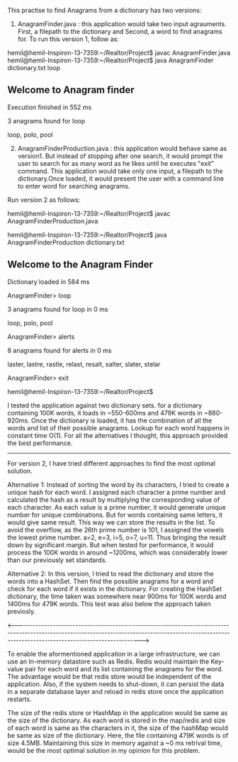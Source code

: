 This practise to find Anagrams from a dictionary has two versions:

1) AnagramFinder.java : this application would take two input agrauments. First, a filepath to the dictionary and Second, a word to find anagrams for.
To run this version 1, follow as:

hemil@hemil-Inspiron-13-7359:~/Realtor/Project$ javac AnagramFinder.java
hemil@hemil-Inspiron-13-7359:~/Realtor/Project$ java AnagramFinder dictionary.txt loop

Welcome to Anagram finder
-----------------------------
Execution finished in 552 ms

3 anagrams found for loop

loop, polo, pool


2) AnagramFinderProduction.java : this application would behave same as version1. But instead of stopping after one search, it would prompt the user to search for as many word as he likes until he 
executes "exit" command. This application would take only one input, a filepath to the dictionary.Once loaded, it would present the user with a command line to enter word for searching anagrams.

Run version 2 as follows:

hemil@hemil-Inspiron-13-7359:~/Realtor/Project$ javac AnagramFinderProduction.java 

hemil@hemil-Inspiron-13-7359:~/Realtor/Project$ java AnagramFinderProduction dictionary.txt 

Welcome to the Anagram Finder
-----------------------------
Dictionary loaded in 584 ms

AnagramFinder> loop

3 anagrams found for loop in 0 ms

loop, polo, pool

AnagramFinder> alerts

8 anagrams found for alerts in 0 ms

laster, lastre, rastle, relast, resalt, salter, slater, stelar

AnagramFinder> exit

hemil@hemil-Inspiron-13-7359:~/Realtor/Project$ 

I tested the application against two dictionary sets. 
for a dictionary containing 100K words, it loads in ~550-600ms and 479K words in ~880-920ms.
Once the dictionary is loaded, it has the combination of all the words and list of their possible anagrams. Lookup for each word happens in constant time O(1). 
For all the alternatives I thought, this approach provided the best performance.

---------------------------------------------------------------------------------------------------------------------------------------------------------------------------------------------------------
For version 2, I have tried different approaches to find the most optimal solution. 

Alternative 1: Instead of sorting the word by its characters, I tried to create a unique hash for each word. I assigned each character a prime number and calculated the hash as a result by multiplying the
corresponding value of each character. As each value is a prime number, it would generate unique number for unique combinations. But for words containing same letters, it would give same result. This
way we can store the results in the list.
To avoid the overflow, as the 26th prime number is 101, I assigned the vowels the lowest prime number. a=2, e=3, i=5, o=7, u=11. Thus bringing the result down by significant margin.
But when tested for performance, it would process the 100K words in around ~1200ms, which was considerably lower than our previously set standards.

Alternative 2: In this version, I tried to read the dictionary and store the words into a HashSet. Then find the possible anagrams for a word and check for each word if it exists in the dictionary.
For creating the HashSet dictionary, the time taken was somewhere near 900ms for 100K words and 1400ms for 479K words. This test was also below the approach taken previosly.


<-------------------------------------------------------------------------------------------------------------------------------------------------------------------------------------------------------->

To enable the aformentioned application in a large infrastructure, we can use an In-memory datastore such as Redis. Redis would maintain the Key-value pair for each word and its list containing the anagrams for the word. The advantage would be that redis store would be independent of the application. Also, if the system needs to shut-down, it can persist the data in a separate database layer and reload in redis store once the application restarts.

The size of the redis store or HashMap in the application would be same as the size of the dictionary. As each word is stored in the map/redis and size of each word is same as the characters in it, the size of the hashMap would be same as size of the dictionary. 
Here, the file containing 479K words is of size 4.5MB. Maintaining this size in memory against a ~0 ms retrival time, would be the most optimal solution in my opinion for this problem.



